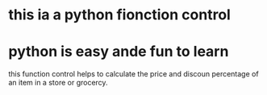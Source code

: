 # this ia a python fionction control
# python is easy ande fun to learn
this function control helps to calculate the price and discoun percentage of an item in a store or grocercy.
